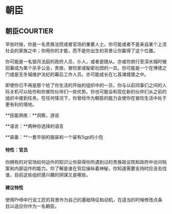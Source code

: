 # 朝臣

## **朝臣COURTIER**

早些时候，你是一名贵族法院或者官场的重要人士。你可能或者不是来自某个上流社会的家族之中；你用你的才能，而不是你出生的背景让你赢得了这个位置。

你可能是一名银月法庭的政府人员，仆人，或者是随从。亦或你旅行至深水城时被招募成为某个杀手公会，贵族，冒险家或秘密社团的一员。你可能是一个在博德之门或是无冬城维护法纪的幕后工作人员。亦可能成长在匕首滩城堡之中。

即使你已不再是那个给了你生活的开始的组织中的一员，你与以前同事们之间的人际关机可以给你和你冒险伙伴们一些优势。你也可能会和现在新的伙伴们从之前的组织中接到任务。在任何情况下，你曾经作为朝臣的能力会使你在冒险生活中处于更有利的境地。

**技能熟练：**洞察，游说

**语言：**两种你选择的语言

**装备：**一套华丽的服装和一个装有5gp的小包

#### 特性：官员

你拥有的对官场如何运作的知识让你获得你所遇到过的贵族政议院和政府中访问档案和内部运作的能力。你了解是谁在背后操纵着神秘，你知道需要支持时应该去找谁，目前这些组织感兴趣的阴谋又是哪些。

#### 建议特性

使用PHB中行会工匠的背景作为自己的基础特征和动机，在适当的时候修改点条目以适应你作为一名朝臣。
